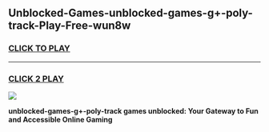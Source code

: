 
## Unblocked-Games-unblocked-games-g+-poly-track-Play-Free-wun8w
<h3>
<a href="https://premium76.site?title=unblocked-games-g+-poly-track&ref=15A">CLICK TO PLAY</a></h3>
<hr>

<h3>
<a href="https://premium76.site?title=unblocked-games-g+-poly-track&ref=15A">CLICK 2 PLAY</a>
  
</h3>

<a href="https://premium76.site?title=unblocked-games-g+-poly-track&ref=15A"><img src="https://clearcache.store/games.png"></a>


**unblocked-games-g+-poly-track games unblocked: Your Gateway to Fun and Accessible Online Gaming**

